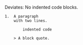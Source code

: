 Deviates: No indented code blocks.

    1.  A paragraph
        with two lines.

            indented code

        > A block quote.
